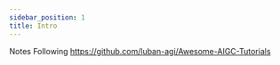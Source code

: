 ```yaml
---
sidebar_position: 1
title: Intro
---
```


Notes Following https://github.com/luban-agi/Awesome-AIGC-Tutorials
